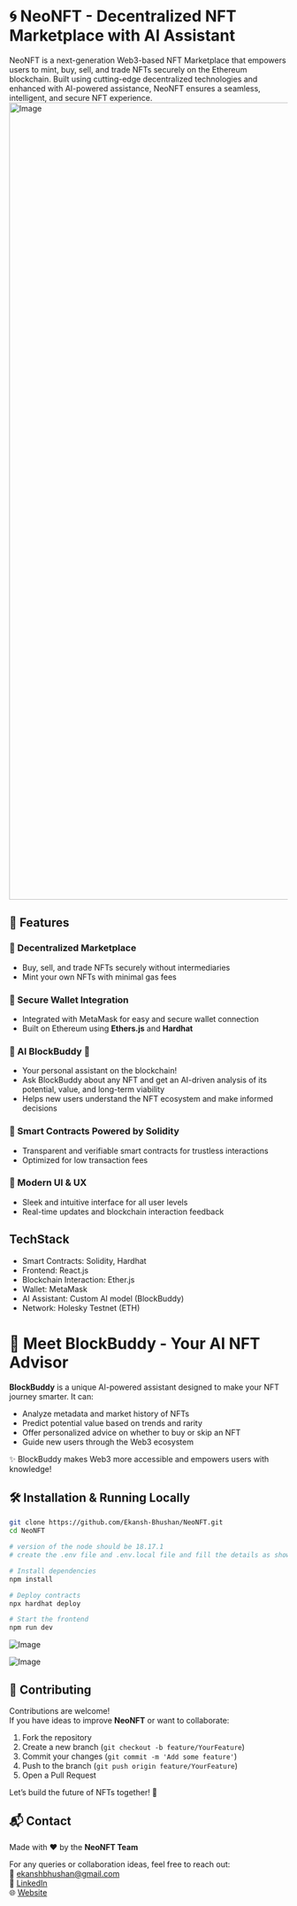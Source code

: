 # 🌀 NeoNFT - Decentralized NFT Marketplace with AI Assistant

NeoNFT is a next-generation Web3-based NFT Marketplace that empowers users to mint, buy, sell, and trade NFTs securely on the Ethereum blockchain. Built using cutting-edge decentralized technologies and enhanced with AI-powered assistance, NeoNFT ensures a seamless, intelligent, and secure NFT experience.
<img width="1440" alt="Image" src="https://github.com/user-attachments/assets/0cb82e48-31b9-439d-a680-7a4c9a7135c6" />

## 🚀 Features

### 🔹 Decentralized Marketplace
- Buy, sell, and trade NFTs securely without intermediaries  
- Mint your own NFTs with minimal gas fees

### 🔹 Secure Wallet Integration
- Integrated with MetaMask for easy and secure wallet connection  
- Built on Ethereum using **Ethers.js** and **Hardhat**

### 🔹 AI BlockBuddy 🤖
- Your personal assistant on the blockchain!  
- Ask BlockBuddy about any NFT and get an AI-driven analysis of its potential, value, and long-term viability  
- Helps new users understand the NFT ecosystem and make informed decisions

### 🔹 Smart Contracts Powered by Solidity
- Transparent and verifiable smart contracts for trustless interactions  
- Optimized for low transaction fees

### 🔹 Modern UI & UX
- Sleek and intuitive interface for all user levels  
- Real-time updates and blockchain interaction feedback


## TechStack
- Smart Contracts: Solidity, Hardhat
- Frontend: React.js
- Blockchain Interaction: Ether.js
- Wallet: MetaMask
- AI Assistant: Custom AI model (BlockBuddy)
- Network: Holesky Testnet (ETH)


# 🧠 Meet BlockBuddy - Your AI NFT Advisor

**BlockBuddy** is a unique AI-powered assistant designed to make your NFT journey smarter. It can:

- Analyze metadata and market history of NFTs  
- Predict potential value based on trends and rarity  
- Offer personalized advice on whether to buy or skip an NFT  
- Guide new users through the Web3 ecosystem  

✨ BlockBuddy makes Web3 more accessible and empowers users with knowledge!


## 🛠️ Installation & Running Locally

```bash
git clone https://github.com/Ekansh-Bhushan/NeoNFT.git
cd NeoNFT

# version of the node should be 18.17.1
# create the .env file and .env.local file and fill the details as shown in images below

# Install dependencies
npm install

# Deploy contracts
npx hardhat deploy

# Start the frontend
npm run dev

```


![Image](https://github.com/user-attachments/assets/2dc93660-064e-441b-8838-ff4e2baf7663)

![Image](https://github.com/user-attachments/assets/2ab2808b-5f62-447f-97f1-de6d3785df6d)
## 🤝 Contributing

Contributions are welcome!  
If you have ideas to improve **NeoNFT** or want to collaborate:

1. Fork the repository  
2. Create a new branch (`git checkout -b feature/YourFeature`)  
3. Commit your changes (`git commit -m 'Add some feature'`)  
4. Push to the branch (`git push origin feature/YourFeature`)  
5. Open a Pull Request

Let’s build the future of NFTs together! 🚀

## 📬 Contact

Made with ❤️ by the **NeoNFT Team**

For any queries or collaboration ideas, feel free to reach out:  
📧  [ekanshbhushan@gmail.com](mailto:ekanshbhushan@gmail.com)  
💼 [LinkedIn](https://www.linkedin.com/in/ekansh-bhushan)  
🌐 [Website](https://ekanshbhushan.in)
